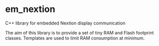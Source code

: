 # em_nextion
C++ library for embedded Nextion display communication

The aim of this library is to provide a set of tiny RAM and Flash footprint classes.
Templates are used to limit RAM consumption at minimum. 